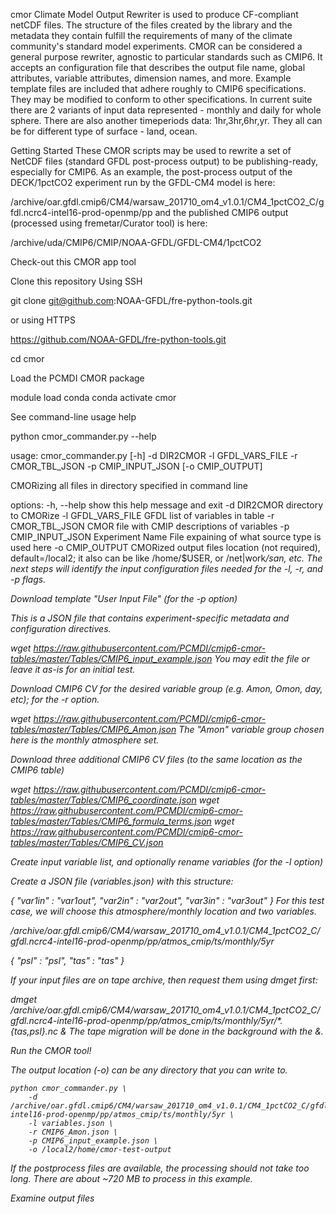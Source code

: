 cmor
Climate Model Output Rewriter is used to produce CF-compliant netCDF files. The structure of the files created by the library and the metadata they contain fulfill the requirements of many of the climate community's standard model experiments.
CMOR can be considered a general purpose rewriter, agnostic to particular standards such as CMIP6. It accepts an configuration file that describes the output file name, global attributes, variable attributes, dimension names, and more. Example template files are included that adhere roughly to CMIP6 specifications. They may be modified to conform to other specifications.
In current suite there are 2 variants of input data represented - monthly and daily for whole sphere. There are also another timeperiods data: 1hr,3hr,6hr,yr. They all can be for different type of surface - land, ocean.

Getting Started
These CMOR scripts may be used to rewrite a set of NetCDF files (standard GFDL post-process output) to be publishing-ready,
especially for CMIP6. As an example, the post-process output of the DECK/1pctCO2 experiment run by the GFDL-CM4 model is here:

/archive/oar.gfdl.cmip6/CM4/warsaw_201710_om4_v1.0.1/CM4_1pctCO2_C/gfdl.ncrc4-intel16-prod-openmp/pp
and the published CMIP6 output (processed using fremetar/Curator tool) is here:

/archive/uda/CMIP6/CMIP/NOAA-GFDL/GFDL-CM4/1pctCO2

Check-out this CMOR app tool


Clone this repository
Using SSH 

git clone git@github.com:NOAA-GFDL/fre-python-tools.git

or using HTTPS

https://github.com/NOAA-GFDL/fre-python-tools.git

cd cmor

Load the PCMDI CMOR package


module load conda
conda activate cmor

See command-line usage help


python cmor_commander.py --help

usage: cmor_commander.py [-h] -d DIR2CMOR -l GFDL_VARS_FILE -r CMOR_TBL_JSON -p CMIP_INPUT_JSON [-o CMIP_OUTPUT]

CMORizing all files in directory specified in command line

options:
  -h, --help          show this help message and exit
  -d DIR2CMOR         directory to CMORize
  -l GFDL_VARS_FILE   GFDL list of variables in table
  -r CMOR_TBL_JSON    CMOR file with CMIP descriptions of variables
  -p CMIP_INPUT_JSON  Experiment Name File expaining of what source type is used here
  -o CMIP_OUTPUT      CMORized output files location (not required), default=/local2; it also can be like /home/$USER, or
                      /net|work<i>/san, etc.
The next steps will identify the input configuration files needed for the -l, -r, and -p flags.

Download template "User Input File" (for the -p option)

This is a JSON file that contains experiment-specific metadata and configuration directives.

wget https://raw.githubusercontent.com/PCMDI/cmip6-cmor-tables/master/Tables/CMIP6_input_example.json
You may edit the file or leave it as-is for an initial test.

Download CMIP6 CV for the desired variable group (e.g. Amon, Omon, day, etc); for the -r option.


wget https://raw.githubusercontent.com/PCMDI/cmip6-cmor-tables/master/Tables/CMIP6_Amon.json
The "Amon" variable group chosen here is the monthly atmosphere set.

Download three additional CMIP6 CV files (to the same location as the CMIP6 table)


wget https://raw.githubusercontent.com/PCMDI/cmip6-cmor-tables/master/Tables/CMIP6_coordinate.json
wget https://raw.githubusercontent.com/PCMDI/cmip6-cmor-tables/master/Tables/CMIP6_formula_terms.json
wget https://raw.githubusercontent.com/PCMDI/cmip6-cmor-tables/master/Tables/CMIP6_CV.json

Create input variable list, and optionally rename variables (for the -l option)

Create a JSON file (variables.json) with this structure:

{
    "var1in" : "var1out",
    "var2in" : "var2out",
    "var3in" : "var3out"
}
For this test case, we will choose this atmosphere/monthly location and two variables.

/archive/oar.gfdl.cmip6/CM4/warsaw_201710_om4_v1.0.1/CM4_1pctCO2_C/gfdl.ncrc4-intel16-prod-openmp/pp/atmos_cmip/ts/monthly/5yr

{
    "psl" : "psl",
    "tas" : "tas"
}

If your input files are on tape archive, then request them using dmget first:


dmget /archive/oar.gfdl.cmip6/CM4/warsaw_201710_om4_v1.0.1/CM4_1pctCO2_C/gfdl.ncrc4-intel16-prod-openmp/pp/atmos_cmip/ts/monthly/5yr/*.{tas,psl}.nc &
The tape migration will be done in the background with the &.

Run the CMOR tool!

The output location (-o) can be any directory that you can write to.

    python cmor_commander.py \
        -d /archive/oar.gfdl.cmip6/CM4/warsaw_201710_om4_v1.0.1/CM4_1pctCO2_C/gfdl.ncrc4-intel16-prod-openmp/pp/atmos_cmip/ts/monthly/5yr \
        -l variables.json \
        -r CMIP6_Amon.json \
        -p CMIP6_input_example.json \
        -o /local2/home/cmor-test-output
If the postprocess files are available, the processing should not take too long. There are about ~720 MB to process in this example.

Examine output files
